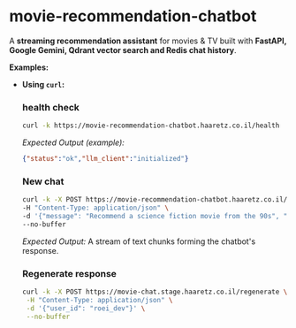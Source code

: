 # movie-recommendation-chatbot
A **streaming recommendation assistant** for movies & TV built with **FastAPI, Google Gemini, Qdrant vector search and Redis chat history**.

**Examples:**

*   **Using `curl`:**

    ### health check
    ```bash
    curl -k https://movie-recommendation-chatbot.haaretz.co.il/health
    ```
    *Expected Output (example):*
    ```json
    {"status":"ok","llm_client":"initialized"}
    ```

    ### New chat

    ```bash
    curl -k -X POST https://movie-recommendation-chatbot.haaretz.co.il/chat \
    -H "Content-Type: application/json" \
    -d '{"message": "Recommend a science fiction movie from the 90s", "user_id": "user_123"}' \
    --no-buffer
    ```
    *Expected Output:* A stream of text chunks forming the chatbot's response.

    ### Regenerate response
    ```bash
    curl -k -X POST https://movie-chat.stage.haaretz.co.il/regenerate \
     -H "Content-Type: application/json" \
     -d '{"user_id": "roei_dev"}' \
     --no-buffer
     ```
